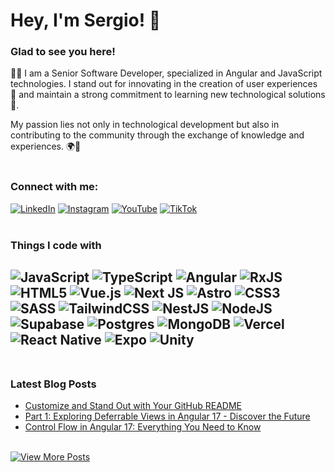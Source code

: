 # Hey, I'm Sergio! 👋

### Glad to see you here!
👨‍💻 I am a Senior Software Developer, specialized in Angular and JavaScript technologies. I stand out for innovating in the creation of user experiences 🎨 and maintain a strong commitment to learning new technological solutions 🚀.

My passion lies not only in technological development but also in contributing to the community through the exchange of knowledge and experiences. 🌍💬
<br><br/>

### Connect with me:
[![LinkedIn](https://img.shields.io/badge/linkedin-%230077B5.svg?style=for-the-badge&logo=linkedin&logoColor=white)](https://www.linkedin.com/in/sergiocode91/)
[![Instagram](https://img.shields.io/badge/Instagram-%23E4405F.svg?style=for-the-badge&logo=Instagram&logoColor=white)](https://www.instagram.com/sergiocode_/)
[![YouTube](https://img.shields.io/badge/YouTube-%23FF0000.svg?style=for-the-badge&logo=YouTube&logoColor=white)](https://www.instagram.com/sergiocode_/)
[![TikTok](https://img.shields.io/badge/TikTok-%23000000.svg?style=for-the-badge&logo=TikTok&logoColor=white)](https://www.tiktok.com/@sergiocode_)
<br><br/>

### Things I code with
![JavaScript](https://img.shields.io/badge/javascript-%23323330.svg?style=for-the-badge&logo=javascript&logoColor=%23F7DF1E)
![TypeScript](https://img.shields.io/badge/typescript-%23007ACC.svg?style=for-the-badge&logo=typescript&logoColor=white)
![Angular](https://img.shields.io/badge/angular-%23DD0031.svg?style=for-the-badge&logo=angular&logoColor=white)
![RxJS](https://img.shields.io/badge/rxjs-%23B7178C.svg?style=for-the-badge&logo=reactivex&logoColor=white)
![HTML5](https://img.shields.io/badge/html5-%23E34F26.svg?style=for-the-badge&logo=html5&logoColor=white)
![Vue.js](https://img.shields.io/badge/vuejs-%2335495e.svg?style=for-the-badge&logo=vuedotjs&logoColor=%234FC08D)
![Next JS](https://img.shields.io/badge/Next-black?style=for-the-badge&logo=next.js&logoColor=white)
![Astro](https://img.shields.io/badge/astro-%232C2052.svg?style=for-the-badge&logo=astro&logoColor=white)
![CSS3](https://img.shields.io/badge/css3-%231572B6.svg?style=for-the-badge&logo=css3&logoColor=white)
![SASS](https://img.shields.io/badge/SASS-hotpink.svg?style=for-the-badge&logo=SASS&logoColor=white)
![TailwindCSS](https://img.shields.io/badge/tailwindcss-%2338B2AC.svg?style=for-the-badge&logo=tailwind-css&logoColor=white)
![NestJS](https://img.shields.io/badge/nestjs-%23E0234E.svg?style=for-the-badge&logo=nestjs&logoColor=white)
![NodeJS](https://img.shields.io/badge/node.js-6DA55F?style=for-the-badge&logo=node.js&logoColor=white)
![Supabase](https://img.shields.io/badge/Supabase-3ECF8E?style=for-the-badge&logo=supabase&logoColor=white)
![Postgres](https://img.shields.io/badge/postgres-%23316192.svg?style=for-the-badge&logo=postgresql&logoColor=white)
![MongoDB](https://img.shields.io/badge/MongoDB-%234ea94b.svg?style=for-the-badge&logo=mongodb&logoColor=white)
![Vercel](https://img.shields.io/badge/vercel-%23000000.svg?style=for-the-badge&logo=vercel&logoColor=white)
![React Native](https://img.shields.io/badge/react_native-%2320232a.svg?style=for-the-badge&logo=react&logoColor=%2361DAFB)
![Expo](https://img.shields.io/badge/expo-1C1E24?style=for-the-badge&logo=expo&logoColor=#D04A37)
![Unity](https://img.shields.io/badge/unity-%23000000.svg?style=for-the-badge&logo=unity&logoColor=white)
<br><br/>
---
### Latest Blog Posts
- [Customize and Stand Out with Your GitHub README](https://www.sergiocode.dev/blog/personaliza-y-destaca-con-tu-readme-de-github)
- [Part 1: Exploring Deferrable Views in Angular 17 - Discover the Future](https://www.sergiocode.dev/blog/descubre-deferrable-views-angular-17)
- [Control Flow in Angular 17: Everything You Need to Know](https://www.sergiocode.dev/blog/control-flow)
<br><br/>

<a href="https://www.sergiocode.dev/blog/" target="_blank">
  <img src="https://img.shields.io/badge/View%20More%20Posts-%23333.svg?style=for-the-badge&logo=blog&logoColor=white" alt="View More Posts">
</a>

